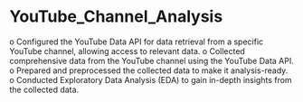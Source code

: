 # YouTube_Channel_Analysis
o	Configured the YouTube Data API for data retrieval from a specific YouTube channel, allowing access to relevant data.
o	Collected comprehensive data from the YouTube channel using the YouTube Data API.
o	Prepared and preprocessed the collected data to make it analysis-ready.
o	Conducted Exploratory Data Analysis (EDA) to gain in-depth insights from the collected data.

